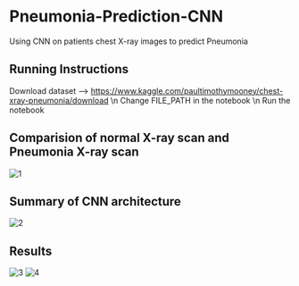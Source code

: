 # Pneumonia-Prediction-CNN
Using CNN on patients chest X-ray images to predict Pneumonia

## Running Instructions
Download dataset --> https://www.kaggle.com/paultimothymooney/chest-xray-pneumonia/download \n
Change FILE_PATH in the notebook \n
Run the notebook

## Comparision of normal X-ray scan and Pneumonia X-ray scan
![1](https://user-images.githubusercontent.com/28666943/82892825-01149380-9f05-11ea-9c75-a674af364639.JPG)

## Summary of CNN architecture
![2](https://user-images.githubusercontent.com/28666943/82893012-46d15c00-9f05-11ea-9fb8-9b7490a3657c.JPG)

## Results 
![3](https://user-images.githubusercontent.com/28666943/82893498-f5759c80-9f05-11ea-81d1-5448f004af17.JPG)
![4](https://user-images.githubusercontent.com/28666943/82893514-fa3a5080-9f05-11ea-9f38-0db3e3720191.JPG)

